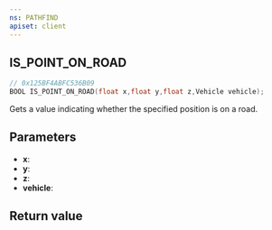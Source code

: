 ```yaml
---
ns: PATHFIND
apiset: client
---
```

## IS_POINT_ON_ROAD

```c
// 0x125BF4ABFC536B09
BOOL IS_POINT_ON_ROAD(float x,float y,float z,Vehicle vehicle);
```

Gets a value indicating whether the specified position is on a road.

## Parameters
* **x**:
* **y**:
* **z**:
* **vehicle**:

## Return value

